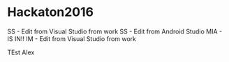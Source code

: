# Hackaton2016
SS - Edit from Visual Studio from work
SS - Edit from Android Studio
MIA - IS IN!!
IM - Edit from Visual Studio from work

TEst Alex